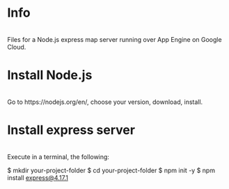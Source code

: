 <h1>Info</h1><br>
Files for a Node.js express map server running over App Engine on Google Cloud.

<h1>Install Node.js</h1><br>
Go to https://nodejs.org/en/, choose your version, download, install.

<h1>Install express server</h1><br>
Execute in a terminal, the following:

$ mkdir your-project-folder
$ cd your-project-folder
$ npm init -y
$ npm install express@4.17.1

